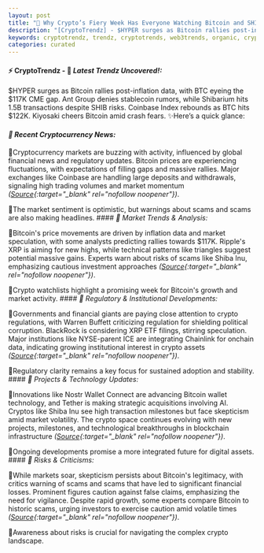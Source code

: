 ```yaml
---
layout: post
title: "🌇 Why Crypto’s Fiery Week Has Everyone Watching Bitcoin and SHIB"
description: "[CryptoTrendz] - $HYPER surges as Bitcoin rallies post-inflation data, with BTC eyeing the $117K CME gap. Ant Group denies stablecoin rumors, while Shibarium hits 1.5B transactions despite SHIB risks. Coinbase Index rebounds as BTC hits $122K. Kiyosaki cheers Bitcoin amid crash fears."
keywords: cryptotrendz, trendz, cryptotrends, web3trends, organic, crypto, Chainlink, Stablecoins, BTC, Token, XRP, AI, Market, Bitcoin
categories: curated
---
```


#### ⚡ CryptoTrendz - 📌 *Latest Trendz Uncovered!:*

$HYPER surges as Bitcoin rallies post-inflation data, with BTC eyeing the $117K CME gap. Ant Group denies stablecoin rumors, while Shibarium hits 1.5B transactions despite SHIB risks. Coinbase Index rebounds as BTC hits $122K. Kiyosaki cheers Bitcoin amid crash fears. ✨Here’s a quick glance:


#### *🔖  Recent Cryptocurrency News:*  

🔹Cryptocurrency markets are buzzing with activity, influenced by global financial news and regulatory updates. Bitcoin prices are experiencing fluctuations, with expectations of filling gaps and massive rallies. Major exchanges like Coinbase are handling large deposits and withdrawals, signaling high trading volumes and market momentum *([Source](https://s.avyag.com/9owm){:target="_blank" rel="nofollow noopener"})*.  

🔹The market sentiment is optimistic, but warnings about scams and scams are also making headlines. #### *🔖  Market Trends & Analysis:*  

🔹Bitcoin's price movements are driven by inflation data and market speculation, with some analysts predicting rallies towards $117K. Ripple's XRP is aiming for new highs, while technical patterns like triangles suggest potential massive gains. Experts warn about risks of scams like Shiba Inu, emphasizing cautious investment approaches *([Source](https://s.avyag.com/l5ng){:target="_blank" rel="nofollow noopener"})*.  

🔹Crypto watchlists highlight a promising week for Bitcoin's growth and market activity. #### *🔖  Regulatory & Institutional Developments:*  

🔹Governments and financial giants are paying close attention to crypto regulations, with Warren Buffett criticizing regulation for shielding political corruption. BlackRock is considering XRP ETF filings, stirring speculation. Major institutions like NYSE-parent ICE are integrating Chainlink for onchain data, indicating growing institutional interest in crypto assets *([Source](https://s.avyag.com/1ac5){:target="_blank" rel="nofollow noopener"})*.  

🔹Regulatory clarity remains a key focus for sustained adoption and stability. #### *🔖  Projects & Technology Updates:*  

🔹Innovations like Nostr Wallet Connect are advancing Bitcoin wallet technology, and Tether is making strategic acquisitions involving AI. Cryptos like Shiba Inu see high transaction milestones but face skepticism amid market volatility. The crypto space continues evolving with new projects, milestones, and technological breakthroughs in blockchain infrastructure *([Source](https://s.avyag.com/76lr){:target="_blank" rel="nofollow noopener"})*.  

🔹Ongoing developments promise a more integrated future for digital assets. #### *🔖  Risks & Criticisms:*  

🔹While markets soar, skepticism persists about Bitcoin's legitimacy, with critics warning of scams and scams that have led to significant financial losses. Prominent figures caution against false claims, emphasizing the need for vigilance. Despite rapid growth, some experts compare Bitcoin to historic scams, urging investors to exercise caution amid volatile times *([Source](https://s.avyag.com/a7o8){:target="_blank" rel="nofollow noopener"})*.  

🔹Awareness about risks is crucial for navigating the complex crypto landscape.